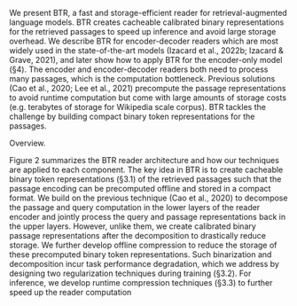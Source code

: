 We present BTR, a fast and storage-efficient reader for retrieval-augmented language models. BTR
creates cacheable calibrated binary representations for the retrieved passages to speed up inference
and avoid large storage overhead. We describe BTR for encoder-decoder readers which are most
widely used in the state-of-the-art models (Izacard et al., 2022b; Izacard & Grave, 2021), and later
show how to apply BTR for the encoder-only model (§4). The encoder and encoder-decoder readers
both need to process many passages, which is the computation bottleneck. Previous solutions (Cao
et al., 2020; Lee et al., 2021) precompute the passage representations to avoid runtime computation
but come with large amounts of storage costs (e.g. terabytes of storage for Wikipedia scale corpus).
BTR tackles the challenge by building compact binary token representations for the passages.



Overview. 

Figure 2 summarizes the BTR reader architecture and how our techniques are applied to
each component. The key idea in BTR is to create cacheable binary token representations (§3.1)
of the retrieved passages such that the passage encoding can be precomputed offline and stored in a
compact format. We build on the previous technique (Cao et al., 2020) to decompose the passage
and query computation in the lower layers of the reader encoder and jointly process the query and
passage representations back in the upper layers. However, unlike them, we create calibrated binary
passage representations after the decomposition to drastically reduce storage. We further develop
offline compression to reduce the storage of these precomputed binary token representations. Such
binarization and decomposition incur task performance degradation, which we address by designing
two regularization techniques during training (§3.2). For inference, we develop runtime compression
techniques (§3.3) to further speed up the reader computation
